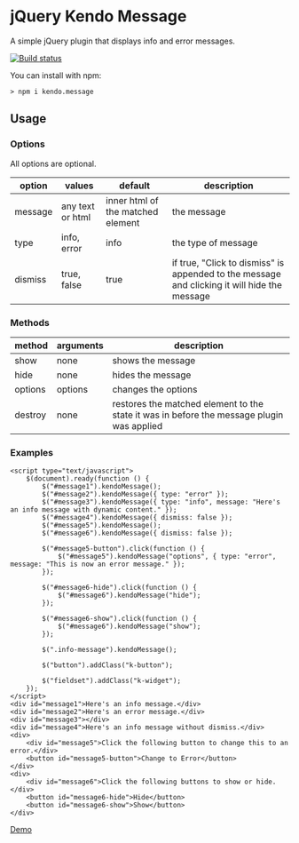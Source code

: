 # jQuery Kendo Message

A simple jQuery plugin that displays info and error messages.

[![Build status](https://ci.appveyor.com/api/projects/status/kls9eyx15a3qtvfs?svg=true)](https://ci.appveyor.com/project/jrummell/kendo-message)

You can install with npm:

    > npm i kendo.message

## Usage

### Options
All options are optional.

| option | values | default | description |
|--------|--------|---------|-------------|
| message  | any text or html | inner html of the matched element | the message |
| type     | info, error | info | the type of message |
| dismiss  | true, false | true | if true, "Click to dismiss" is appended to the message and clicking it will hide the message |

### Methods

| method | arguments | description |
|--------|-----------|-------------|
| show | none | shows the message |
| hide | none | hides the message |
| options | options | changes the options |
| destroy | none | restores the matched element to the state it was in before the message plugin was applied |

### Examples

    <script type="text/javascript">
        $(document).ready(function () {
            $("#message1").kendoMessage();
            $("#message2").kendoMessage({ type: "error" });
            $("#message3").kendoMessage({ type: "info", message: "Here's an info message with dynamic content." });
            $("#message4").kendoMessage({ dismiss: false });
            $("#message5").kendoMessage();
            $("#message6").kendoMessage({ dismiss: false });

            $("#message5-button").click(function () {
                $("#message5").kendoMessage("options", { type: "error", message: "This is now an error message." });
            });

            $("#message6-hide").click(function () {
                $("#message6").kendoMessage("hide");
            });

            $("#message6-show").click(function () {
                $("#message6").kendoMessage("show");
            });

            $(".info-message").kendoMessage();

            $("button").addClass("k-button");

            $("fieldset").addClass("k-widget");
        });
    </script>
    <div id="message1">Here's an info message.</div>
    <div id="message2">Here's an error message.</div>
    <div id="message3"></div>
    <div id="message4">Here's an info message without dismiss.</div>
    <div>
        <div id="message5">Click the following button to change this to an error.</div>
        <button id="message5-button">Change to Error</button>
    </div>
    <div>
        <div id="message6">Click the following buttons to show or hide.</div>
        <button id="message6-hide">Hide</button>
        <button id="message6-show">Show</button>
    </div>

[Demo](https://unpkg.com/kendo.message/demo/index.html)
